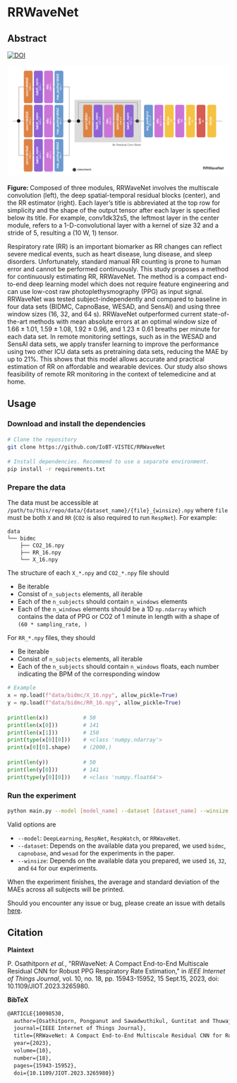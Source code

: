# RRWaveNet

## Abstract

[![DOI](https://img.shields.io/badge/DOI-10.1109%2FJIOT.2023.3265980-blue)](https://ieeexplore.ieee.org/abstract/document/10098530)

![alt text](rrwavenet.png)
<p>
<b>Figure: </b> Composed of three modules, RRWaveNet involves the multiscale convolution (left), the
deep spatial-temporal residual blocks (center), and the RR estimator (right). Each layer’s title is
abbreviated at the top row for simplicity and the shape of the output tensor after each layer is
specified below its title. For example, conv1dk32s5, the leftmost layer in the center module, refers
to a 1-D-convolutional layer with a kernel of size 32 and a stride of 5, resulting a (10 W, 1)
tensor.
</p>

Respiratory rate (RR) is an important biomarker as RR changes can reflect severe medical events,
such as heart disease, lung disease, and sleep disorders. Unfortunately, standard manual RR counting
is prone to human error and cannot be performed continuously. This study proposes a method for
continuously estimating RR, RRWaveNet. The method is a compact end-to-end deep learning model which
does not require feature engineering and can use low-cost raw photoplethysmography (PPG) as input
signal. RRWaveNet was tested subject-independently and compared to baseline in four data sets
(BIDMC, CapnoBase, WESAD, and SensAI) and using three window sizes (16, 32, and 64 s). RRWaveNet
outperformed current state-of-the-art methods with mean absolute errors at an optimal window size of
$1.66 \pm 1.01$, $1.59 \pm 1.08$, $1.92 \pm 0.96$, and $1.23 \pm 0.61$ breaths per minute for each
data set. In remote monitoring settings, such as in the WESAD and SensAI data sets, we apply
transfer learning to improve the performance using two other ICU data sets as pretraining data sets,
reducing the MAE by up to 21%. This shows that this model allows accurate and practical estimation
of RR on affordable and wearable devices. Our study also shows feasibility of remote RR monitoring
in the context of telemedicine and at home.

## Usage

### Download and install the dependencies

```bash
# Clone the repository
git clone https://github.com/IoBT-VISTEC/RRWaveNet

# Install dependencies. Recommend to use a separate environment.
pip install -r requirements.txt
```

### Prepare the data

The data must be accessible at `/path/to/this/repo/data/{dataset_name}/{file}_{winsize}.npy` where
`file` must be both `X` and `RR` (`CO2` is also required to run `RespNet`). For example:

```text
data
└── bidmc
    ├── CO2_16.npy
    ├── RR_16.npy
    └── X_16.npy
```

The structure of each `X_*.npy` and `CO2_*.npy` file should

- Be iterable
- Consist of `n_subjects` elements, all iterable
- Each of the `n_subjects` should contain `n_windows` elements
- Each of the `n_windows` elements should be a 1D `np.ndarray` which contains the data of PPG or
  CO2 of 1 minute in length with a shape of `(60 * sampling_rate, )`

For `RR_*.npy` files, they should

- Be iterable
- Consist of `n_subjects` elements, all iterable
- Each of the `n_subjects` should contain `n_windows` floats, each number indicating the BPM of the
  corresponding window

```python
# Example
x = np.load(f"data/bidmc/X_16.npy", allow_pickle=True)
y = np.load(f"data/bidmc/RR_16.npy", allow_pickle=True)

print(len(x))           # 50
print(len(x[0]))        # 141
print(len(x[1]))        # 150
print(type(x[0][0]))    # <class 'numpy.ndarray'>
print(x[0][0].shape)    # (2000,)

print(len(y))           # 50
print(len(y[0]))        # 141
print(type(y[0][0]))    # <class 'numpy.float64'>
```

### Run the experiment

```bash
python main.py --model [model_name] --dataset [dataset_name] --winsize [window_size]
```

Valid options are

- `--model`: `DeepLearning`, `RespNet`, `RespWatch`, or `RRWaveNet`.
- `--dataset`: Depends on the available data you prepared, we used `bidmc`, `capnobase`, and `wesad`
  for the experiments in the paper.
- `--winsize`: Depends on the available data you prepared, we used `16`, `32`, and `64` for our
  experiments.

When the experiment finishes, the average and standard deviation of the MAEs across all subjects
will be printed.

Should you encounter any issue or bug, please create an issue with details [here](https://github.com/IoBT-VISTEC/RRWaveNet).

## Citation

**Plaintext**

P. Osathitporn *et al.*, "RRWaveNet: A Compact End-to-End Multiscale Residual CNN for Robust PPG
Respiratory Rate Estimation," in *IEEE Internet of Things Journal*, vol. 10, no. 18, pp.
15943-15952, 15 Sept.15, 2023, doi: 10.1109/JIOT.2023.3265980.

**BibTeX**

```latex
@ARTICLE{10098530,
  author={Osathitporn, Pongpanut and Sawadwuthikul, Guntitat and Thuwajit, Punnawish and Ueafuea, Kawisara and Mateepithaktham, Thee and Kunaseth, Narin and Choksatchawathi, Tanut and Punyabukkana, Proadpran and Mignot, Emmanuel and Wilaiprasitporn, Theerawit},
  journal={IEEE Internet of Things Journal}, 
  title={RRWaveNet: A Compact End-to-End Multiscale Residual CNN for Robust PPG Respiratory Rate Estimation}, 
  year={2023},
  volume={10},
  number={18},
  pages={15943-15952},
  doi={10.1109/JIOT.2023.3265980}}
```
